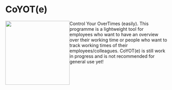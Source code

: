 # CoYOT(e)
<p align="left">
  <img style="float:left" src="https://dl.dropboxusercontent.com/u/76923843/Untitled.png" width=200>   
</p>  
  Control Your OverTimes (easily). This programme is a lightweight tool for employees who want to have an overview over their working time or       people who want to track working times of their employees/colleagues.  
  CoYOT(e) is still work in progress and is not recommended for general use yet!
